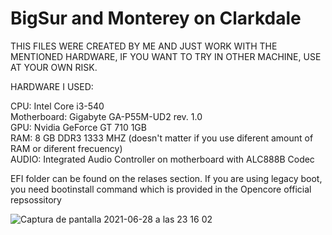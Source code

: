 
# BigSur and Monterey on Clarkdale
THIS FILES WERE CREATED BY ME AND JUST WORK WITH THE MENTIONED HARDWARE, IF YOU WANT TO TRY IN OTHER MACHINE, USE AT YOUR OWN RISK.



HARDWARE I USED:

CPU: Intel Core i3-540                                                                                                                          
Motherboard: Gigabyte GA-P55M-UD2 rev. 1.0                                                                                                                         
GPU: Nvidia GeForce GT 710 1GB                                                                                                                          
RAM: 8 GB DDR3 1333 MHZ (doesn't matter if you use diferent amount of RAM or diferent frecuency)                                                                   
AUDIO: Integrated Audio Controller on motherboard with ALC888B Codec                                                                                   

EFI folder can be found on the relases section.
If you are using legacy boot, you need bootinstall command which is provided in the Opencore official repsossitory

![Captura de pantalla 2021-06-28 a las 23 16 02](https://user-images.githubusercontent.com/44674082/123705324-17f38b00-d867-11eb-807b-f774d3644393.png)
